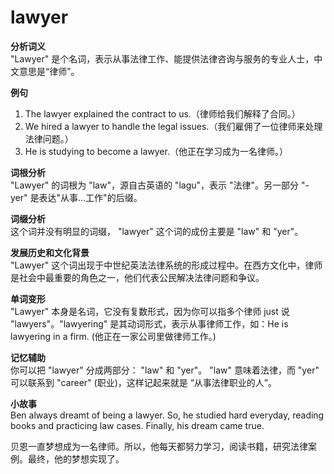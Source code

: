 # lawyer

**分析词义**  
"Lawyer" 是个名词，表示从事法律工作、能提供法律咨询与服务的专业人士，中文意思是“律师”。

  

**例句**

  

1.  The lawyer explained the contract to us.（律师给我们解释了合同。）
2.  We hired a lawyer to handle the legal issues.（我们雇佣了一位律师来处理法律问题。）
3.  He is studying to become a lawyer.（他正在学习成为一名律师。）

  

**词根分析**  
"Lawyer" 的词根为 "law"，源自古英语的 "lagu"，表示 "法律"。另一部分 "-yer" 是表达"从事...工作"的后缀。

  

**词缀分析**  
这个词并没有明显的词缀， "lawyer" 这个词的成份主要是 "law" 和 "yer"。

  

**发展历史和文化背景**  
"Lawyer" 这个词出现于中世纪英法法律系统的形成过程中。在西方文化中，律师是社会中最重要的角色之一，他们代表公民解决法律问题和争议。

  

**单词变形**  
"Lawyer" 本身是名词，它没有复数形式，因为你可以指多个律师 just 说 "lawyers"。"lawyering" 是其动词形式，表示从事律师工作，如：He is lawyering in a firm. (他正在一家公司里做律师工作。)

  

**记忆辅助**  
你可以把 "lawyer" 分成两部分： "law" 和 "yer"。 "law" 意味着法律，而 "yer" 可以联系到 "career" (职业)，这样记起来就是 “从事法律职业的人”。

  

**小故事**  
Ben always dreamt of being a lawyer. So, he studied hard everyday, reading books and practicing law cases. Finally, his dream came true.

  

贝恩一直梦想成为一名律师。所以，他每天都努力学习，阅读书籍，研究法律案例。最终，他的梦想实现了。
